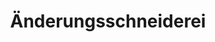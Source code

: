 ---
title: "Änderungsschneiderei"
url: /berlin/aenderungsschneiderei-danziger-strasse/
shop: Schneiderei
---